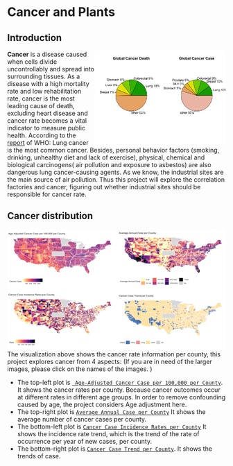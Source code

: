 # Cancer and Plants

## Introduction  

<img align="right" src="images/pie.png" width="60%"> 

**Cancer**  is a disease caused when cells divide uncontrollably and spread into surrounding tissues. As a disease with a high mortality rate and low rehabilitation rate, cancer is the most leading cause of death, excluding heart disease and cancer rate becomes a vital indicator to measure public health.  According to the [report](https://www.who.int/zh/news-room/fact-sheets/detail/cancer) of WHO: Lung cancer is the most common cancer. Besides,  personal behavior factors (smoking, drinking, unhealthy diet and lack of exercise), physical, chemical and biological carcinogens( air pollution and exposure to asbestos) are also dangerous lung cancer-causing agents. As we know, the industrial sites are the main source of air pollution. Thus this project will explore the correlation factories and cancer, figuring out whether industrial sites should be responsible for cancer rate.

## Cancer distribution  
![](images/c_info.png)
The visualization above shows the cancer rate information per county, this project explores cancer from 4 aspects: (If you are in need of the larger images, please click  on the names of the images. )
* The top-left plot is  [` Age-Adjusted Cancer Case per 100,000 per County`](images/Case_age.png). It shows the cancer rates per county. Because cancer outcomes occur at different rates in different age groups. In order to remove confounding caused by age, the project considers Age adjustment here. 
* The top-right plot is  [`Average Annual Case per County`](images/avg_case.png) It shows the average number of cancer cases per county.
* The bottom-left plot is [`Cancer Case Incidence Rates per County`](images/Incidence_Rates.png) It shows the incidence rate trend, which is the trend of the rate of occurrence per year of new cases, per county.
* The bottom-right plot is [`Cancer Case Trend per County`](images/trend.png).  It shows the trends of case.


